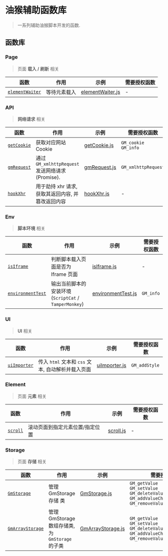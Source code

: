 # 油猴辅助函数库

> 一系列辅助油猴脚本开发的函数. 

## 函数库

### Page

> 页面 **载入 / 刷新** 相关

| 函数                                            | 作用     | 示例                                                       | 需要授权函数 |
|-----------------------------------------------|--------|----------------------------------------------------------|--------|
| [`elementWaiter`](docx/Page.md#elementWaiter) | 等待元素载入 | [elementWaiter.js](./docx/example/Page/elementWaiter.js) | -      |

### API

> **网络请求** 相关


| 函数                                   | 作用                                       | 示例                                              | 需要授权函数                     |
|--------------------------------------|------------------------------------------|-------------------------------------------------|----------------------------|
| [`getCookie`](docx/API.md#getCookie) | 获取对应网站 Cookie                            | [getCookie.js](./docx/example/API/getCookie.js) | `GM_cookie`<br />`GM_info` |
| [`gmRequest`](docx/API.md#gmRequest) | 通过 `GM_xmlhttpRequest` 发送网络请求 (Promise). | [gmRequest.js](./docx/example/API/gmRequest.js) | `GM_xmlhttpRequest`        |
| [`hookXhr`](docx/API.md#hookXhr)     | 用于劫持 xhr 请求, 获取其返回内容, 并篡改返回内容            | [hookXhr.js](./docx/example/API/hookXhr.js)     | -                          |

### Env

> **脚本环境** 相关


| 函数                                               | 作用                                         | 示例                                                          | 需要授权函数    |
|--------------------------------------------------|--------------------------------------------|-------------------------------------------------------------|-----------|
| [`isIframe`](docx/Env.md#isIframe)               | 判断脚本载入页面是否为 Iframe 页面                      | [isIframe.js](./docx/example/Env/isIframe.js)               | -         |
| [`environmentTest`](docx/Env.md#environmentTest) | 输出当前脚本的安装环境 (`ScriptCat` / `TamperMonkey`) | [environmentTest.js](./docx/example/Env/environmentTest.js) | `GM_info` |

### UI

> **UI** 相关

| 函数                                    | 作用                                | 示例                                               | 需要授权函数        |
|---------------------------------------|-----------------------------------|--------------------------------------------------|---------------|
| [`uiImporter`](docx/UI.md#uiImporter) | 传入 `html` 文本和 `css` 文本, 自动解析并载入页面 | [uiImporter.js](./docx/example/UI/uiImporter.js) | `GM_addStyle` |

### Element

> 页面 **元素** 相关

| 函数                                 | 作用               | 示例                                            | 需要授权函数 |
|------------------------------------|------------------|-----------------------------------------------|--------|
| [`scroll`](docx/Element.md#scroll) | 滚动页面到指定元素位置/指定位置 | [scroll.js](./docx/example/Element/scroll.js) | -      |

### Storage

> 页面 **存储** 相关

| 函数                                                 | 作用                                    | 示例                                                            | 需要授权函数                                                                                                                           |
|----------------------------------------------------|---------------------------------------|---------------------------------------------------------------|----------------------------------------------------------------------------------------------------------------------------------|
| [`GmStorage`](docx/Storage.md#GmStorage)           | 管理 GmStorage 存储 类                     | [GmStorage.js](./docx/example/Storage/GmStorage.js)           | `GM_getValue` <br/> `GM_setValue` <br/>  `GM_deleteValue` <br/> `GM_addValueChangeListener` <br/> `GM_removeValueChangeListener` |
| [`GmArrayStorage`](docx/Storage.md#GmArrayStorage) | 管理 GmStorage 数组存储类, 为 `GmStorage` 的子类 | [GmArrayStorage.js](./docx/example/Storage/GmArrayStorage.js) | `GM_getValue` <br/> `GM_setValue` <br/>  `GM_deleteValue` <br/> `GM_addValueChangeListener` <br/> `GM_removeValueChangeListener` |
